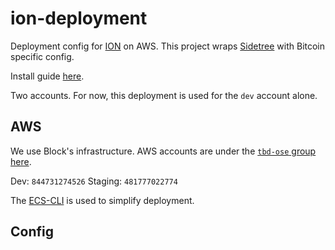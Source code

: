 # ion-deployment

Deployment config for [ION](https://github.com/decentralized-identity/ion) on AWS. This project wraps [Sidetree](https://github.com/decentralized-identity/sidetree) with Bitcoin specific config.

Install guide [here](https://github.com/decentralized-identity/ion/blob/master/install-guide.md).

Two accounts. For now, this deployment is used for the `dev` account alone.

## AWS

We use Block's infrastructure. AWS accounts are under the [`tbd-ose` group here](https://square-console.sqprod.co/app/tbd-ose/aws/accounts).

Dev: `844731274526`
Staging: `481777022774`

The [ECS-CLI](https://docs.aws.amazon.com/cli/latest/reference/ecs/index.html) is used to simplify deployment.

## Config